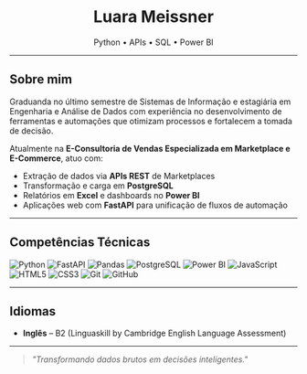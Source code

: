 <h1 align="center">Luara Meissner</h1>

<p align="center">
  Python • APIs • SQL • Power BI  
</p>

---

## Sobre mim  

Graduanda no último semestre de Sistemas de Informação e estagiária em Engenharia e Análise de Dados com experiência no desenvolvimento de ferramentas e automações que otimizam processos e fortalecem a tomada de decisão.  

Atualmente na **E-Consultoria de Vendas Especializada em Marketplace e E-Commerce**, atuo com:  
- Extração de dados via **APIs REST** de Marketplaces
- Transformação e carga em **PostgreSQL**  
- Relatórios em **Excel** e dashboards no **Power BI**  
- Aplicações web com **FastAPI** para unificação de fluxos de automação  

---

## Competências Técnicas  

![Python](https://img.shields.io/badge/Python-3776AB?style=flat&logo=python&logoColor=white) 
![FastAPI](https://img.shields.io/badge/FastAPI-009688?style=flat&logo=fastapi&logoColor=white) 
![Pandas](https://img.shields.io/badge/Pandas-150458?style=flat&logo=pandas&logoColor=white) 
![PostgreSQL](https://img.shields.io/badge/PostgreSQL-4169E1?style=flat&logo=postgresql&logoColor=white) 
![Power BI](https://img.shields.io/badge/PowerBI-F2C811?style=flat&logo=powerbi&logoColor=black) 
![JavaScript](https://img.shields.io/badge/JavaScript-F7DF1E?style=flat&logo=javascript&logoColor=black) 
![HTML5](https://img.shields.io/badge/HTML5-E34F26?style=flat&logo=html5&logoColor=white) 
![CSS3](https://img.shields.io/badge/CSS3-1572B6?style=flat&logo=css3&logoColor=white) 
![Git](https://img.shields.io/badge/Git-F05032?style=flat&logo=git&logoColor=white) 
![GitHub](https://img.shields.io/badge/GitHub-181717?style=flat&logo=github&logoColor=white)

---

## Idiomas  
- **Inglês** – B2 (Linguaskill by Cambridge English Language Assessment)  

---

> *"Transformando dados brutos em decisões inteligentes."*
